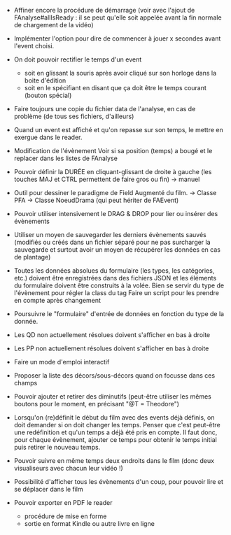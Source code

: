 * Affiner encore la procédure de démarrage (voir avec l'ajout de FAnalyse#allIsReady : il se peut qu'elle soit appelée avant la fin normale de chargement de la vidéo)

* Implémenter l'option pour dire de commencer à jouer x secondes avant l'event choisi.

* On doit pouvoir rectifier le temps d'un event
  - soit en glissant la souris après avoir cliqué sur son horloge dans la boite d'édition
  - soit en le spécifiant en disant que ça doit être le temps courant (bouton spécial)

* Faire toujours une copie du fichier data de l'analyse, en cas de problème (de tous ses fichiers, d'ailleurs)

* Quand un event est affiché et qu'on repasse sur son temps, le mettre en exergue dans le reader.


* Modification de l'évènement
  Voir si sa position (temps) a bougé et le replacer dans les listes de FAnalyse
* Pouvoir définir la DURÉE en cliquant-glissant de droite à gauche (les touches MAJ et CTRL permettent de faire gros ou fin)
  -> manuel

* Outil pour dessiner le paradigme de Field Augmenté du film.
  -> Classe PFA
  -> Classe NoeudDrama (qui peut hériter de FAEvent)
  
* Pouvoir utiliser intensivement le DRAG & DROP pour lier ou insérer des évènements
* Utiliser un moyen de sauvegarder les derniers évènements sauvés (modifiés ou créés dans un fichier séparé pour ne pas surcharger la sauvegarde et surtout avoir un moyen de récupérer les données en cas de plantage)

* Toutes les données absolues du formulaire (les types, les catégories, etc.) doivent être enregistrées dans des fichiers JSON et les éléments du formulaire doivent être construits à la volée.
  Bien se servir du type de l'évènement pour régler la class du tag
  Faire un script pour les prendre en compte après changement
* Poursuivre le "formulaire" d'entrée de données en fonction du type de la donnée.
* Les QD non actuellement résolues doivent s'afficher en bas à droite
* Les PP non actuellement résolues doivent s'afficher en bas à droite

* Faire un mode d'emploi interactif
* Proposer la liste des décors/sous-décors quand on focusse dans ces champs
* Pouvoir ajouter et retirer des diminutifs (peut-être utiliser les mêmes boutons pour le moment, en précisant "@T = Theodore")
* Lorsqu'on (re)définit le début du film avec des events déjà définis, on doit demander si on doit changer les temps. Penser que c'est peut-être une redéfinition et qu'un temps a déjà été pris en compte. Il faut donc, pour chaque évènement, ajouter ce temps pour obtenir le temps initial puis retirer le nouveau temps.
* Pouvoir suivre en même temps deux endroits dans le film (donc deux visualiseurs avec chacun leur vidéo !)
* Possibilité d'afficher tous les évènements d'un coup, pour pouvoir lire et se déplacer dans le film
* Pouvoir exporter en PDF le reader
  - procédure de mise en forme
  - sortie en format Kindle ou autre livre en ligne
